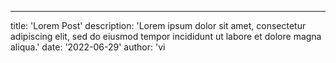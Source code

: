 ---
title: 'Lorem Post'
description: 'Lorem ipsum dolor sit amet, consectetur adipiscing elit, sed do eiusmod tempor incididunt ut labore et dolore magna aliqua.'
date: '2022-06-29'
author: 'vi